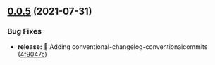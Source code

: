 ## [0.0.5](https://github.com/Unbuttun/fastify-slonik/compare/v0.0.4...v0.0.5) (2021-07-31)


### Bug Fixes

* **release:** 🐛 Adding conventional-changelog-conventionalcommits ([4f9047c](https://github.com/Unbuttun/fastify-slonik/commit/4f9047c0c77484ade0aa19cf5bd0e605f46b8186))

